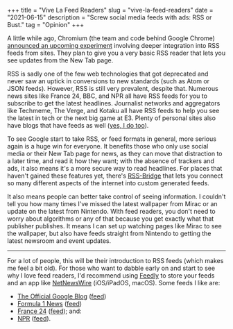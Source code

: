+++
title = "Vive La Feed Readers"
slug = "vive-la-feed-readers"
date = "2021-06-15"
description = "Screw social media feeds with ads: RSS or Bust."
tag = "Opinion"
+++

A little while ago, Chromium (the team and code behind Google Chrome) [announced an upcoming experiment](https://blog.chromium.org/2021/05/an-experiment-in-helping-users-and-web.html) involving deeper integration into RSS feeds from sites. They plan to give you a very basic RSS reader that lets you see updates from the New Tab page.

RSS is sadly one of the few web technologies that got deprecated and never saw an uptick in conversions to new standards (such as Atom or JSON feeds). However, RSS is still very prevalent, despite that. Numerous news sites like France 24, BBC, and NPR all have RSS feeds for you to subscribe to get the latest headlines. Journalist networks and aggregators like Techmeme, The Verge, and Kotaku all have RSS feeds to help you see the latest in tech or the next big game at E3. Plenty of personal sites also have blogs that have feeds as well ([yes, I do too](/atom.xml)).

To see Google start to take RSS, or feed formats in general, more serious again is a huge win for everyone. It benefits those who only use social media or their New Tab page for news, as they can move that distraction to a later time, and read it how they want; with the absence of trackers and ads, it also means it's a more secure way to read headlines. For places that haven't gained these features yet, there's [RSS-Bridge](https://github.com/RSS-Bridge/rss-bridge) that lets you connect so many different aspects of the internet into custom generated feeds.

It also means people can better take control of seeing information. I couldn't tell you how many times I've missed the latest wallpaper from Mirac or an update on the latest from Nintendo. With feed readers, you don't need to worry about algorithms or any of that because you get exactly what that publisher publishes. It means I can set up watching pages like Mirac to see the wallpaper, but also have feeds straight from Nintendo to getting the latest newsroom and event updates. 

---

For a lot of people, this will be their introduction to RSS feeds (which makes me feel a bit old). For those who want to dabble early on and start to see why I love feed readers, I'd recommend using [Feedly](https://feedly.com) to store your feeds and an app like [NetNewsWire](https://netnewswire.com) (iOS/iPadOS, macOS). Some feeds I like are:
- [The Official Google Blog](https://blog.google) ([feed](http://feeds.feedburner.com/blogspot/MKuf))
- [Formula 1 News](https://f1.com) ([feed](https://www.formula1.com/content/fom-website/en/latest/all.xml))
- [France 24](https://www.france24.com) ([feed](https://www.france24.com/en/rss)); and:
- [NPR](https://www.npr.org) ([feed](https://feeds.npr.org/1001/rss.xml)).
